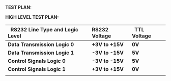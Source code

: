 ﻿**TEST PLAN:**

**HIGH LEVEL TEST PLAN:**

|` `**RS232 Line Type and Logic Level**|**RS232 Voltage**|` `**TTL Voltage**|
| :- | :- | :- |
|**Data Transmission Logic 0**|**+3V to +15V**|**0V**|
|**Data Transmission Logic 1**|**-3V to -15V**|**5V**|
|**Control Signals Logic 0**|**-3V to -15V**|**5V**|
|**Control Signals Logic 1**|**+3V to +15V**|**0V**|
||||

